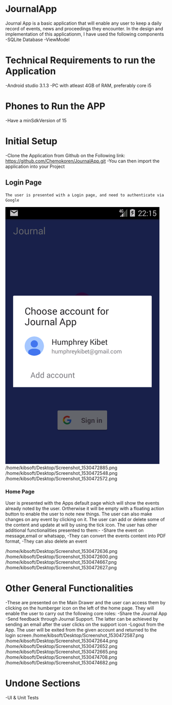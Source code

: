 # JournalApp
Journal App is a basic application that will enable any user to keep a daily record of events, news and proceedings they encounter.
In the design and implementation of this applicationm, I have used the following components
-SQLite Database
-ViewModel
# Technical Requirements to run the Application
-Android studio 3.1.3
-PC with atleast 4GB of RAM, preferably core i5

# Phones to Run the APP
-Have a minSdkVersion of 15

# Initial Setup
-Clone the Application from Github on the Following link: https://github.com/Chemokoren/JournalApp.git
-You can then import the application into your Project

## Login Page

```
The user is presented with a Login page, and need to authenticate via Google
```

![Screenshot](https://github.com/Chemokoren/JournalApp/blob/master/images/Screenshot_1530472548.png)
/home/kibsoft/Desktop/Screenshot_1530472885.png
/home/kibsoft/Desktop/Screenshot_1530472548.png
/home/kibsoft/Desktop/Screenshot_1530472572.png
### Home Page
User is presented with the Apps default page which will show the events already noted by the user. Ortherwise it will be empty with
a floating action button to enable the user to note new things.
The user can also make changes on any event by clicking on it. The user can add or delete some of the content and update at will by
using the tick icon.
The user has other additional functionalities presented to them:-
-Share the event on message,email or whatsapp,
-They can convert the events content into PDF format,
-They can also delete an event

/home/kibsoft/Desktop/Screenshot_1530472636.png
/home/kibsoft/Desktop/Screenshot_1530472600.png
/home/kibsoft/Desktop/Screenshot_1530474667.png
/home/kibsoft/Desktop/Screenshot_1530472627.png

# Other General Functionalities
-These are presented on the Main Drawer and the user can access them by clicking on the humberger icon on the left of the home page.
They will enable the user to carry out the following core roles:
-Share the Journal App
-Send feedback through Journal Support. The latter can be achieved by sending an email after the user clicks on the support icon
-Logout from the App. The user will be exited from the given account and returned to the login screen
/home/kibsoft/Desktop/Screenshot_1530472587.png
/home/kibsoft/Desktop/Screenshot_1530472644.png
/home/kibsoft/Desktop/Screenshot_1530472652.png
/home/kibsoft/Desktop/Screenshot_1530472665.png
/home/kibsoft/Desktop/Screenshot_1530474708.png
/home/kibsoft/Desktop/Screenshot_1530474682.png
# Undone Sections
-UI & Unit Tests

